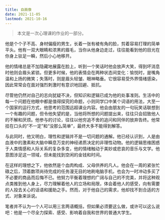 ```yaml
---
title: 自画像
date: 2021-11-05
lastmod: 2021-10-16
---
```


> 本文是一次心理课的作业的一部分。

他是个个子不高、身材偏瘦的男生，长着一张有棱有角的脸，剪着容易打理的简单平头。他有一双大眼睛和浓黑的眉毛，当你从他身边走过，往往能看到他的目光在你身上驻足一瞬，然后小心地移开。

他的情绪总是不加隐藏地展露在脸上，听到一个笑话时他会放声大笑，得到坏消息时他则会眉头紧锁。但更多时候，他的表情会在两种状态间变化：愉悦时，是嘴角温和上扬的微笑；失落时，则是眉头轻皱、眼神略垂。它很容易受外界情绪感染，因此常常会在面对强烈刺激时有意识地回避、抵抗。

尽管他仍然对自己的志向犹疑不决，但知识和逻辑已成为他的处事准则。生活中的每一个问题在他眼中都是值得探究的命题，小则同学口中某个词语的用法，大至一个国家的运行方式，他思考的范围远超课业内容。他会由朋友的一句玩笑话联想到一个有趣的问题，但令他失望的是，当他将所想的问题提出来，往往只会招致他人的不解和厌烦。他参与的讨论，往往以他穷追不舍的追问和同伴的放弃告终。他常挂在口头的“不一定”和“没那么简单”，最终大多不能得到解答。

与此同时，他又明白，理性和逻辑并不是一切问题的通解。他已经认识到，人是由血液中的激素和大脑中瞬息万变的神经递质决定的非理性动物。他的逻辑思维困惑于人类情感和人际关系的复杂多变，他的情绪触动于美妙或悲哀的音乐与文学。他意图涉足这一领域，但未能找到空闲的金钱和时间。

在这样的理想之下，他依然是个血肉构成、父母供养的凡人。他会在一周的紧张忙碌之后，顶着数项尚待完成的任务漫无目的地刷电脑手机，也会为一时冲动多买了不必要的商品而后悔不已。他努力平衡着理想的广阔与自己的不完美，并将这种观点类推到他人身上，尽力理解着他人的立场和局限，体会着他人的感受，向有需要的人投去关心的话语和援助之手。然而，对于他自己的需求，他却找不到合适的方式、对象来诉说。

笔者并不认为一个人可以用三言两语概括，但如果必须要这么做，或许可以这么说吧：他是一个尽全力探索、感受、影响着自我和世界的普通大学生。
